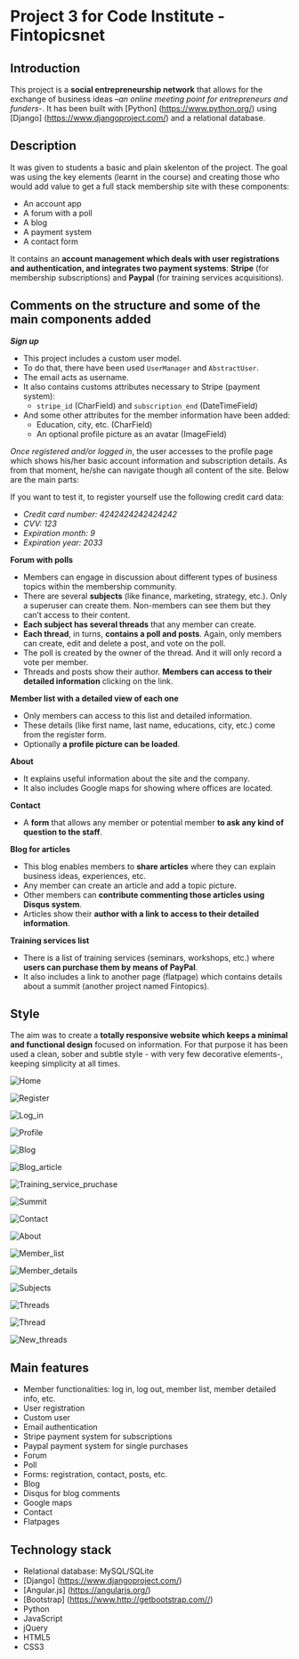 # Project 3 for Code Institute - Fintopicsnet
## Introduction

This project is a **social entrepreneurship network** that allows for the exchange of business ideas –*an online meeting point for entrepreneurs and funders*-. It has been built with [Python] (https://www.python.org/) using [Django] (https://www.djangoproject.com/) and a relational database. 

## Description
It was given to students a basic and plain skelenton of the project. The goal was using the key elements (learnt in the course) and creating those who would add value to get a full stack membership site with these components: 
* An account app
* A forum with a poll
* A blog
* A payment system
* A contact form   

It contains an **account management which deals with user registrations and authentication, and integrates two payment systems**: **Stripe** (for membership subscriptions) and **Paypal** (for training services acquisitions).



## Comments on the structure and some of the main components added

*__Sign up__*
* This project includes a custom user model.
* To do that, there have been used `UserManager` and `AbstractUser`.
* The email acts as username. 
* It also contains customs attributes necessary to Stripe (payment system):
	* `stripe_id` (CharField) and `subscription_end` (DateTimeField)
* And some other attributes for the member information have been added:
	* Education, city, etc. (CharField)
	* An optional profile picture as an avatar (ImageField)

*Once registered and/or logged in*, the user accesses to the profile page which shows his/her basic account information and subscription details. As from that moment, he/she can navigate though all content of the site. Below are the main parts:



If you want to test it, to register yourself use the following credit card data:
  * *Credit card number: 4242424242424242*
  * *CVV: 123*
  * *Expiration month: 9*
  * *Expiration year: 2033*

**Forum with polls**
* Members can engage in discussion about different types of business topics within the membership community.
* There are several **subjects** (like finance, marketing, strategy, etc.). Only a superuser can create them. Non-members can see them but they can’t access to their content.
* **Each subject has several threads** that any member can create. 
* **Each thread**, in turns, **contains a poll and posts**. Again, only members can create, edit and delete a post, and vote on the poll.
* The poll is created by the owner of the thread. And it will only record a vote per member.
* Threads and posts show their author. **Members can access to their detailed information** clicking on the link. 



**Member list with a detailed view of each one**
* Only members can access to this list and detailed information.
* These details (like first name, last name, educations, city, etc.) come from the register form. 
* Optionally **a profile picture can be loaded**. 



**About**
* It explains useful information about the site and the company.
* It also includes Google maps for showing where offices are located. 



**Contact**
* A **form** that allows any member or potential member **to ask any kind of question to the staff**. 


**Blog for articles**
* This blog enables members to **share articles** where they can explain business ideas, experiences, etc.
* Any member can create an article and add a topic picture.
* Other members can **contribute commenting those articles using Disqus system**.
* Articles show their **author with a link to access to their detailed information**.



**Training services list** 
* There is a list of training services (seminars, workshops, etc.) where **users can purchase them by means of PayPal**. 
* It also includes a link to another page (flatpage) which contains details about a summit (another project named Fintopics).  



## Style
The aim was to create a **totally responsive website which keeps a minimal and functional design** focused on information. For that purpose it has been used a clean, sober and subtle style - with very few decorative elements-, keeping simplicity at all times. 


![Home](https://github.com/abmist/we_are_social_network/blob/master/static/images/README_screenshots/project_3_home.jpg)

![Register](https://github.com/abmist/we_are_social_network/blob/master/static/images/README_screenshots/project_3_register.jpg)

![Log_in](https://github.com/abmist/we_are_social_network/blob/master/static/images/README_screenshots/project_3_log_in.jpg)

![Profile](https://github.com/abmist/we_are_social_network/blob/master/static/images/README_screenshots/project_3_profile.jpg)

![Blog](https://github.com/abmist/we_are_social_network/blob/master/static/images/README_screenshots/project_3_blog.jpg)

![Blog_article](https://github.com/abmist/we_are_social_network/blob/master/static/images/README_screenshots/project_3_blog_article.jpg)

![Training_service_pruchase](https://github.com/abmist/we_are_social_network/blob/master/static/images/README_screenshots/project_3_training_service_purchase.jpg)

![Summit](https://github.com/abmist/we_are_social_network/blob/master/static/images/README_screenshots/project_3_summit.jpg)

![Contact](https://github.com/abmist/we_are_social_network/blob/master/static/images/README_screenshots/project_3_contact.jpg)

![About](https://github.com/abmist/we_are_social_network/blob/master/static/images/README_screenshots/project_3_about.jpg)

![Member_list](https://github.com/abmist/we_are_social_network/blob/master/static/images/README_screenshots/project_3_member_list.jpg)

![Member_details](https://github.com/abmist/we_are_social_network/blob/master/static/images/README_screenshots/project_3_member_details.jpg)

![Subjects](https://github.com/abmist/we_are_social_network/blob/master/static/images/README_screenshots/project_3_forum_subjects.jpg)

![Threads](https://github.com/abmist/we_are_social_network/blob/master/static/images/README_screenshots/project_3_forum_threads.jpg)

![Thread](https://github.com/abmist/we_are_social_network/blob/master/static/images/README_screenshots/project_3_forum_thread_and_posts.jpg)

![New_threads](https://github.com/abmist/we_are_social_network/blob/master/static/images/README_screenshots/project_3_forum_new_thread.jpg)

## Main features
* Member functionalities: log in, log out, member list, member detailed info, etc.
* User registration
* Custom user 
* Email authentication
* Stripe payment system for subscriptions
* Paypal payment system for single purchases
* Forum 
* Poll
* Forms: registration, contact, posts, etc.
* Blog
* Disqus for blog comments
* Google maps
* Contact
* Flatpages

## Technology stack
* Relational database: MySQL/SQLite
* [Django] (https://www.djangoproject.com/)
* [Angular.js] (https://angularjs.org/)
* [Bootstrap] (https://www.http://getbootstrap.com//)
* Python
* JavaScript
* jQuery
* HTML5
* CSS3
